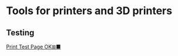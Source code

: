 
# Tools for printers and 3D printers

## Testing

[Print Test Page OK⊞■](https://softwareok.com/?seite=Microsoft%2FPrint.Test.Page.OK)

